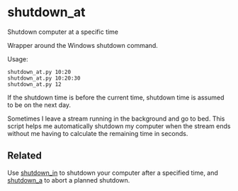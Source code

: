 # shutdown_at
Shutdown computer at a specific time

Wrapper around the Windows shutdown command.
 
Usage:
```
shutdown_at.py 10:20  
shutdown_at.py 10:20:30  
shutdown_at.py 12
```
If the shutdown time is before the current time, shutdown time is assumed to be on the next day.

Sometimes I leave a stream running in the background and go to bed. This script helps me automatically shutdown my computer when the stream ends without me having to calculate the remaining time in seconds.

## Related
Use [shutdown_in](https://github.com/jonasw234/shutdown_in) to shutdown your computer after a specified time, and [shutdown_a](https://github.com/jonasw234/shutdown_a) to abort a planned shutdown.

